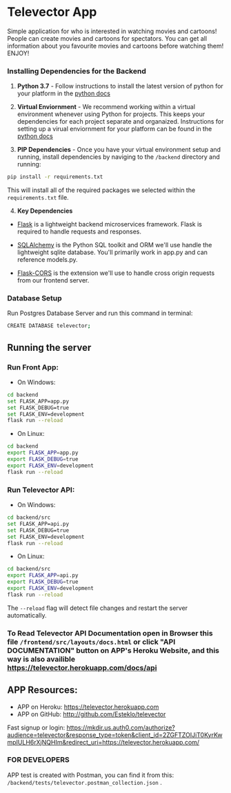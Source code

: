 # Televector App
Simple application for who is interested in watching movies and cartoons! People can create movies and cartoons for spectators. You can get all information about you favourite movies and cartoons before watching them! ENJOY! 

### Installing Dependencies for the Backend

1. **Python 3.7** - Follow instructions to install the latest version of python for your platform in the [python docs](https://docs.python.org/3/using/unix.html#getting-and-installing-the-latest-version-of-python)


2. **Virtual Enviornment** - We recommend working within a virtual environment whenever using Python for projects. This keeps your dependencies for each project separate and organaized. Instructions for setting up a virual enviornment for your platform can be found in the [python docs](https://packaging.python.org/guides/installing-using-pip-and-virtual-environments/)


3. **PIP Dependencies** - Once you have your virtual environment setup and running, install dependencies by naviging to the `/backend` directory and running:
```bash
pip install -r requirements.txt
```
This will install all of the required packages we selected within the `requirements.txt` file.


4. **Key Dependencies**
 - [Flask](http://flask.pocoo.org/)  is a lightweight backend microservices framework. Flask is required to handle requests and responses.

 - [SQLAlchemy](https://www.sqlalchemy.org/) is the Python SQL toolkit and ORM we'll use handle the lightweight sqlite database. You'll primarily work in app.py and can reference models.py. 

 - [Flask-CORS](https://flask-cors.readthedocs.io/en/latest/#) is the extension we'll use to handle cross origin requests from our frontend server. 

### Database Setup
Run Postgres Database Server and run this command in terminal:
```bash
CREATE DATABASE televector;
```

## Running the server

### Run Front App:
* On Windows:
```bash
cd backend
set FLASK_APP=app.py
set FLASK_DEBUG=true
set FLASK_ENV=development
flask run --reload
```
* On Linux:
```bash
cd backend
export FLASK_APP=app.py
export FLASK_DEBUG=true
export FLASK_ENV=development
flask run --reload
```

### Run Televector API:
* On Windows:
```bash
cd backend/src
set FLASK_APP=api.py
set FLASK_DEBUG=true
set FLASK_ENV=development
flask run --reload
```
* On Linux:
```bash
cd backend/src
export FLASK_APP=api.py
export FLASK_DEBUG=true
export FLASK_ENV=development
flask run --reload
```


The `--reload` flag will detect file changes and restart the server automatically.


### **To Read Televector API Documentation open in Browser this file `/frontend/src/layouts/docs.html` or click "API DOCUMENTATION" button on APP's Heroku Website, and this way is also availible https://televector.herokuapp.com/docs/api**

## APP Resources:
* APP on Heroku: https://televector.herokuapp.com
* APP on GitHub: http://github.com/Esteklo/televector

Fast signup or login: https://mkdir.us.auth0.com/authorize?audience=televector&response_type=token&client_id=2ZGFTZOIJiT0KyrKwmpIULH6rXjNQHIm&redirect_uri=https://televector.herokuapp.com/


### FOR DEVELOPERS
APP test is created with Postman, you can find it from this: `/backend/tests/televector.postman_collection.json` .



